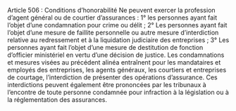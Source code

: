 Article 506 : Conditions d’honorabilité
Ne peuvent exercer la profession d’agent général ou de courtier d’assurances :
1° les personnes ayant fait l’objet d’une condamnation pour crime ou délit ;
2° Les personnes ayant fait l’objet d’une mesure de faillite personnelle ou autre mesure d’interdiction relative au redressement et à la liquidation judiciaire des entreprises ;
3° Les personnes ayant fait l’objet d’une mesure de destitution de fonction d’officier ministériel en vertu d’une décision de justice.
Les condamnations et mesures visées au précédent alinéa entraînent pour les mandataires et employés des entreprises, les agents généraux, les courtiers et entreprises de courtage, l’interdiction de présenter des opérations d’assurance.
Ces interdictions peuvent également être prononcées par les tribunaux à l’encontre de toute personne condamnée pour infraction à la législation ou à la réglementation des assurances.